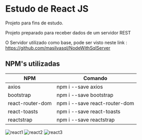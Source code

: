 # Estudo de React JS

Projeto para fins de estudo.

Projeto preparado para receber dados de um servidor REST

O Servidor utilizado como base, pode ser visto neste link : https://github.com/masilvasql/NodeWithSqlServer

## NPM's utilizadas

NPM               |Comando
------------------|-------
axios             |npm i --save axios 
bootstrap         |npm i --save bootstrap
react-router-dom  |npm i --save react-router-dom
react-toasts      |npm i --save react-toasts
reactstrap        |npm i --save reactstrap

![react1](https://user-images.githubusercontent.com/39570139/64082468-e4d12680-cce5-11e9-8d38-69df80857477.png)
![react2](https://user-images.githubusercontent.com/39570139/64082471-ee5a8e80-cce5-11e9-9f04-c9f02a035dd0.png)
![react3](https://user-images.githubusercontent.com/39570139/64082472-f0bce880-cce5-11e9-911c-fc37483d8e12.png)

